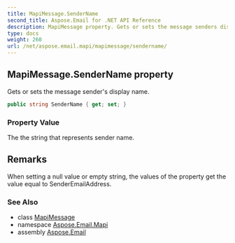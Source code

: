 ```yaml
---
title: MapiMessage.SenderName
second_title: Aspose.Email for .NET API Reference
description: MapiMessage property. Gets or sets the message senders display name
type: docs
weight: 260
url: /net/aspose.email.mapi/mapimessage/sendername/
---
```

## MapiMessage.SenderName property

Gets or sets the message sender's display name.

```csharp
public string SenderName { get; set; }
```

### Property Value

The the string that represents sender name.

## Remarks

When setting a null value or empty string, the values of the property get the value equal to SenderEmailAddress.

### See Also

* class [MapiMessage](../)
* namespace [Aspose.Email.Mapi](../../mapimessage/)
* assembly [Aspose.Email](../../../)


